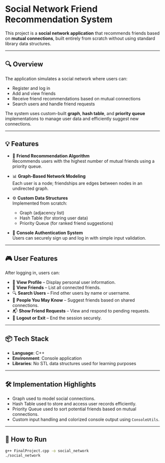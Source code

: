 
# Social Network Friend Recommendation System

This project is a **social network application** that recommends friends based on **mutual connections**, built entirely from scratch without using standard library data structures.

---

## 🔍 Overview

The application simulates a social network where users can:
- Register and log in
- Add and view friends
- Receive friend recommendations based on mutual connections
- Search users and handle friend requests

The system uses custom-built **graph**, **hash table**, and **priority queue** implementations to manage user data and efficiently suggest new connections.

---

## 💡 Features

- 🧠 **Friend Recommendation Algorithm**  
  Recommends users with the highest number of mutual friends using a priority queue.

- 📊 **Graph-Based Network Modeling**  
  Each user is a node; friendships are edges between nodes in an undirected graph.

- ⚙️ **Custom Data Structures**  
  Implemented from scratch:
  - Graph (adjacency list)
  - Hash Table (for storing user data)
  - Priority Queue (for ranked friend suggestions)

- 🔐 **Console Authentication System**  
  Users can securely sign up and log in with simple input validation.

---

## 🎮 User Features

After logging in, users can:

- 👤 **View Profile** – Display personal user information.
- 👥 **View Friends** – List all connected friends.
- 🔍 **Search Users** – Find other users by name or username.
- 🤝 **People You May Know** – Suggest friends based on shared connections.
- 📬 **Show Friend Requests** – View and respond to pending requests.
- 🚪 **Logout or Exit** – End the session securely.

---

## 📦 Tech Stack

- **Language**: C++  
- **Environment**: Console application  
- **Libraries**: No STL data structures used for learning purposes

---

## 🛠️ Implementation Highlights

- Graph used to model social connections.
- Hash Table used to store and access user records efficiently.
- Priority Queue used to sort potential friends based on mutual connections.
- Custom input handling and colorized console output using `ConsoleUtils`.

---

## 🚀 How to Run

```bash
g++ FinalProject.cpp -o social_network
./social_network

